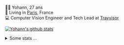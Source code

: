 <p>
  👨🏻 <bold>Yohann</bold>, 27 ans<br/>
  💼 Living in <a href="https://www.google.com/maps?q=paris">Paris</a>, France<br/>
  💻 Computer Vision Engineer and Tech Lead at <a href="https://trayvisor.com/">Trayvisor</a><br/>
</p>

<a href="https://github.com/anuraghazra/github-readme-stats"><img align="center" src="https://github-readme-stats-go94hl40s-yohann84l.vercel.app//api?username=yohann84L&show_icons=true&include_all_commits=true" alt="Yohann's github stats" /> </a>


<details>
  <summary>Some stats ...</summary><br/>
  

<!--START_SECTION:waka-->
![Code Time](http://img.shields.io/badge/Code%20Time-363%20hrs%2052%20mins-blue)

![Profile Views](http://img.shields.io/badge/Profile%20Views-0-blue)

**🐱 My GitHub Data** 

> 🏆 28 Contributions in the Year 2023
 > 
> 📦 440.5 kB Used in GitHub's Storage 
 > 
> 🚫 Not Opted to Hire
 > 
> 📜 24 Public Repositories 
 > 
> 🔑 21 Private Repositories  
 > 
**I'm an Early 🐤** 

```text
🌞 Morning    292 commits    ████████░░░░░░░░░░░░░░░░░   33.18% 
🌆 Daytime    505 commits    ██████████████░░░░░░░░░░░   57.39% 
🌃 Evening    81 commits     ██░░░░░░░░░░░░░░░░░░░░░░░   9.2% 
🌙 Night      2 commits      ░░░░░░░░░░░░░░░░░░░░░░░░░   0.23%

```
📅 **I'm Most Productive on Tuesday** 

```text
Monday       111 commits    ███░░░░░░░░░░░░░░░░░░░░░░   12.61% 
Tuesday      207 commits    ██████░░░░░░░░░░░░░░░░░░░   23.52% 
Wednesday    195 commits    █████░░░░░░░░░░░░░░░░░░░░   22.16% 
Thursday     155 commits    ████░░░░░░░░░░░░░░░░░░░░░   17.61% 
Friday       198 commits    █████░░░░░░░░░░░░░░░░░░░░   22.5% 
Saturday     14 commits     ░░░░░░░░░░░░░░░░░░░░░░░░░   1.59% 
Sunday       0 commits      ░░░░░░░░░░░░░░░░░░░░░░░░░   0.0%

```


📊 **This Week I Spent My Time On** 

```text
⌚︎ Time Zone: Europe/Paris

💬 Programming Languages: 
Python                   2 hrs 54 mins       ████████████░░░░░░░░░░░░░   49.36% 
JavaScript               55 mins             ████░░░░░░░░░░░░░░░░░░░░░   15.82% 
YAML                     49 mins             ███░░░░░░░░░░░░░░░░░░░░░░   14.02% 
Text                     34 mins             ██░░░░░░░░░░░░░░░░░░░░░░░   9.77% 
HTTP Request             17 mins             █░░░░░░░░░░░░░░░░░░░░░░░░   5.03%

🔥 Editors: 
PyCharm                  4 hrs 44 mins       ████████████████████░░░░░   80.64% 
WebStorm                 55 mins             ████░░░░░░░░░░░░░░░░░░░░░   15.82% 
VS Code                  12 mins             █░░░░░░░░░░░░░░░░░░░░░░░░   3.53%

💻 Operating System: 
Mac                      5 hrs 53 mins       █████████████████████████   100.0%

```

**I Mostly Code in Python** 

```text
Python                   18 repos            ██████████████░░░░░░░░░░░   56.25% 
Java                     6 repos             ████░░░░░░░░░░░░░░░░░░░░░   18.75% 
JavaScript               2 repos             █░░░░░░░░░░░░░░░░░░░░░░░░   6.25% 
R                        2 repos             █░░░░░░░░░░░░░░░░░░░░░░░░   6.25% 
HTML                     1 repo              ░░░░░░░░░░░░░░░░░░░░░░░░░   3.12%

```



 Last Updated on 17/01/2023 01:39:52 UTC
<!--END_SECTION:waka-->
